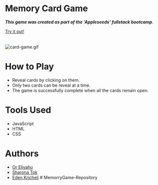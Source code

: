 # Memory Card Game

***This game was created as part of the 'Appleseeds' fullstack bootcamp***.

[Try it out!](https://teal-hamster-e88bb6.netlify.app/)<br /><br /><br />
![card-game.gif](https://media.giphy.com/media/pc7iKw2AgjgCVr31iu/giphy.gif)


# How to Play
- Reveal cards by clicking on them.
- Only two cards can be reveal at a time.
- The game is successfully complete when all the cards remain open.

# Tools Used
- JavaScript
- HTML
- CSS

# Authors 
- [Or Eliyahu](https://github.com/OrEliyahu43)
- [Sharona Tok](https://github.com/sharonatok)
- [Eden Kricheli](https://github.com/Kricheli)
#   M e m o r r y G a m e - R e p o s i t o r y 
 
 